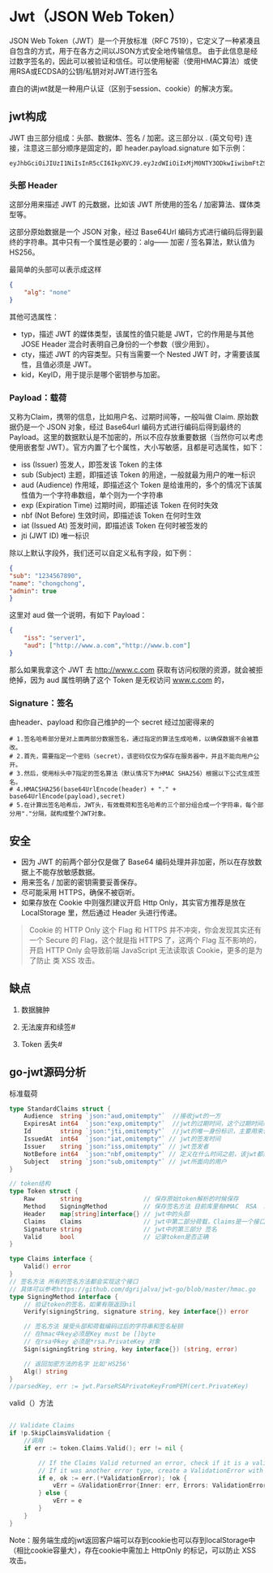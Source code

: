 # Jwt（JSON Web Token）
JSON Web Token（JWT）是一个开放标准（RFC 7519），它定义了一种紧凑且自包含的方式，用于在各方之间以JSON方式安全地传输信息。
由于此信息是经过数字签名的，因此可以被验证和信任。可以使用秘密（使用HMAC算法）或使用RSA或ECDSA的公钥/私钥对对JWT进行签名

直白的讲jwt就是一种用户认证（区别于session、cookie）的解决方案。

## jwt构成

JWT 由三部分组成：头部、数据体、签名 / 加密。这三部分以 . (英文句号) 连接，注意这三部分顺序是固定的，即 header.payload.signature 如下示例：

```shell
eyJhbGciOiJIUzI1NiIsInR5cCI6IkpXVCJ9.eyJzdWIiOiIxMjM0NTY3ODkwIiwibmFtZSI6IkpvaG4gRG9lIiwiaWF0IjoxNTE2MjM5MDIyfQ.SflKxwRJSMeKKF2QT4fwpMeJf36POk6yJV_adQssw5c
```

###  头部 Header

这部分用来描述 JWT 的元数据，比如该 JWT 所使用的签名 / 加密算法、媒体类型等。

这部分原始数据是一个 JSON 对象，经过 Base64Url 编码方式进行编码后得到最终的字符串。其中只有一个属性是必要的：alg—— 加密 / 签名算法，默认值为 HS256。

最简单的头部可以表示成这样
```json
{
    "alg": "none"
}
```
其他可选属性：
- typ，描述 JWT 的媒体类型，该属性的值只能是 JWT，它的作用是与其他 JOSE Header 混合时表明自己身份的一个参数（很少用到）。
- cty，描述 JWT 的内容类型。只有当需要一个 Nested JWT 时，才需要该属性，且值必须是 JWT。
- kid，KeyID，用于提示是哪个密钥参与加密。




### Payload：载荷
又称为Claim，携带的信息，比如用户名、过期时间等，一般叫做 Claim.
原始数据仍是一个 JSON 对象，经过 Base64url 编码方式进行编码后得到最终的 Payload。这里的数据默认是不加密的，所以不应存放重要数据（当然你可以考虑使用嵌套型 JWT）。官方内置了七个属性，大小写敏感，且都是可选属性，如下：


- iss (Issuer) 签发人，即签发该 Token 的主体
- sub (Subject) 主题，即描述该 Token 的用途，一般就最为用户的唯一标识
- aud (Audience) 作用域，即描述这个 Token 是给谁用的，多个的情况下该属性值为一个字符串数组，单个则为一个字符串
- exp (Expiration Time) 过期时间，即描述该 Token 在何时失效
- nbf (Not Before) 生效时间，即描述该 Token 在何时生效
- iat (Issued At) 签发时间，即描述该 Token 在何时被签发的
- jti (JWT ID) 唯一标识


除以上默认字段外，我们还可以自定义私有字段，如下例：
```json
{
"sub": "1234567890",
"name": "chongchong",
"admin": true
}

```

这里对 aud 做一个说明，有如下 Payload：
```json
{
    "iss": "server1",
    "aud": ["http://www.a.com","http://www.b.com"]
}
```
那么如果我拿这个 JWT 去 http://www.c.com 获取有访问权限的资源，就会被拒绝掉，因为 aud 属性明确了这个 Token 是无权访问 www.c.com 的，



### Signature：签名
由header、payload 和你自己维护的一个 secret 经过加密得来的
```shell
# 1.签名哈希部分是对上面两部分数据签名，通过指定的算法生成哈希，以确保数据不会被篡改。
# 2.首先，需要指定一个密码（secret），该密码仅仅为保存在服务器中，并且不能向用户公开。
# 3.然后，使用标头中7指定的签名算法（默认情况下为HMAC SHA256）根据以下公式生成签名。
# 4.HMACSHA256(base64UrlEncode(header) + "." + base64UrlEncode(payload),secret)
# 5.在计算出签名哈希后，JWT头，有效载荷和签名哈希的三个部分组合成一个字符串，每个部分用"."分隔，就构成整个JWT对象。
```

## 安全

- 因为 JWT 的前两个部分仅是做了 Base64 编码处理并非加密，所以在存放数据上不能存放敏感数据。
- 用来签名 / 加密的密钥需要妥善保存。
- 尽可能采用 HTTPS，确保不被窃听。
- 如果存放在 Cookie 中则强烈建议开启 Http Only，其实官方推荐是放在 LocalStorage 里，然后通过 Header 头进行传递。

> Cookie 的 HTTP Only 这个 Flag 和 HTTPS 并不冲突，你会发现其实还有一个 Secure 的 Flag，这个就是指 HTTPS 了，这两个 Flag 互不影响的，开启 HTTP Only 会导致前端 JavaScript 无法读取该 Cookie，更多的是为了防止 类 XSS 攻击。


## 缺点
1. 数据臃肿

2. 无法废弃和续签#

3. Token 丢失#

## go-jwt源码分析
标准载荷
```go
type StandardClaims struct {
	Audience  string `json:"aud,omitempty"`  //接收jwt的一方
	ExpiresAt int64  `json:"exp,omitempty"`  //jwt的过期时间，这个过期时间必须要大于签发时间
	Id        string `json:"jti,omitempty"`  //jwt的唯一身份标识，主要用来作为一次性token,从而回避重放攻击。
	IssuedAt  int64  `json:"iat,omitempty"` // jwt的签发时间
	Issuer    string `json:"iss,omitempty"` // jwt签发者
    NotBefore int64  `json:"nbf,omitempty"` // 定义在什么时间之前，该jwt都是不可用的.就是这条token信息生效时间.这个值可以不设置,但是设定后,一定要大于当前Unix UTC,否则token将会延迟生效.
	Subject   string `json:"sub,omitempty"` // jwt所面向的用户
}
```

```go
// token结构
type Token struct {
    Raw       string                 // 保存原始token解析的时候保存
    Method    SigningMethod          // 保存签名方法 目前库里有HMAC  RSA  ECDSA
    Header    map[string]interface{} // jwt中的头部
    Claims    Claims                 // jwt中第二部分荷载，Claims是一个接口
    Signature string                 // jwt中的第三部分 签名
    Valid     bool                   // 记录token是否正确
}

type Claims interface {
    Valid() error
}
// 签名方法 所有的签名方法都会实现这个接口
// 具体可以参考https://github.com/dgrijalva/jwt-go/blob/master/hmac.go
type SigningMethod interface {
    // 验证token的签名，如果有限返回nil
    Verify(signingString, signature string, key interface{}) error

    // 签名方法 接受头部和荷载编码过后的字符串和签名秘钥
    // 在hmac中key必须是Key must be []byte
    // 在rsa中key 必须是*rsa.PrivateKey 对象
    Sign(signingString string, key interface{}) (string, error)

    // 返回加密方法的名字 比如'HS256'
    Alg() string
}
//parsedKey, err := jwt.ParseRSAPrivateKeyFromPEM(cert.PrivateKey)


```

valid（）方法
```go

// Validate Claims
if !p.SkipClaimsValidation {
    //调用
    if err := token.Claims.Valid(); err != nil {

        // If the Claims Valid returned an error, check if it is a validation error,
        // If it was another error type, create a ValidationError with a generic ClaimsInvalid flag set
        if e, ok := err.(*ValidationError); !ok {
            vErr = &ValidationError{Inner: err, Errors: ValidationErrorClaimsInvalid}
        } else {
            vErr = e
        }
    }
}

```

Note：服务端生成的jwt返回客户端可以存到cookie也可以存到localStorage中（相比cookie容量大），存在cookie中需加上 HttpOnly 的标记，可以防止 XSS 攻击。

